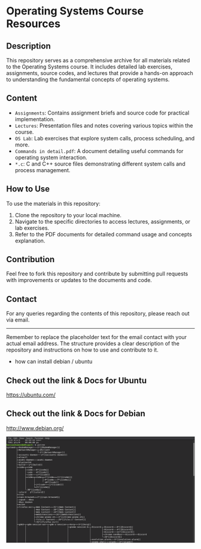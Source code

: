 # Operating Systems Course Resources

## Description
This repository serves as a comprehensive archive for all materials related to the Operating Systems course. It includes detailed lab exercises, assignments, source codes, and lectures that provide a hands-on approach to understanding the fundamental concepts of operating systems.

## Content
- `Assignments`: Contains assignment briefs and source code for practical implementation.
- `Lectures`: Presentation files and notes covering various topics within the course.
- `OS Lab`: Lab exercises that explore system calls, process scheduling, and more.
- `Commands in detail.pdf`: A document detailing useful commands for operating system interaction.
- `*.c`: C and C++ source files demonstrating different system calls and process management.

## How to Use
To use the materials in this repository:
1. Clone the repository to your local machine.
2. Navigate to the specific directories to access lectures, assignments, or lab exercises.
3. Refer to the PDF documents for detailed command usage and concepts explanation.

## Contribution
Feel free to fork this repository and contribute by submitting pull requests with improvements or updates to the documents and code.

## Contact
For any queries regarding the contents of this repository, please reach out via email.

---

Remember to replace the placeholder text for the email contact with your actual email address. The structure provides a clear description of the repository and instructions on how to use and contribute to it.

- how can install debian / ubuntu 

## Check out the link & Docs for Ubuntu
https://ubuntu.com/

## Check out the link & Docs for Debian 
http://www.debian.org/


![](https://github.com/hassaanhameed786/cs220-Os/blob/master/Screenshot%20from%202020-04-07%2002-12-48.png)
